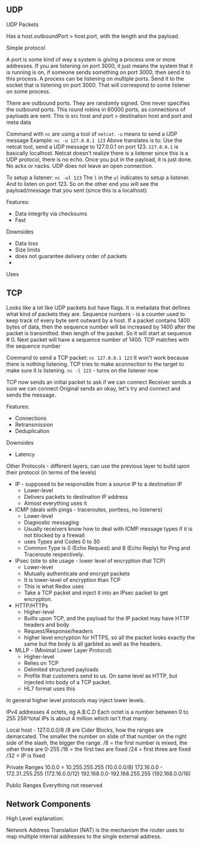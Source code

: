 ## UDP
UDP Packets 

Has a host.outboundPort > host.port, with the length and the payload.

Simple protocol

A port is some kind of way a system is giving a process one or more addresses. If you are listening on port 3000, it just means the system that it is running is on, if someone sends something on port 3000, then send it to this process. A process can be listening on multiple ports. Send it to the socket that is listening on port 3000. That will correspond to some listener on some process.

There are outbound ports. They are randomly signed. One never specifies the outbound ports. This round robins in 60000 ports, as connections of payloads are sent. This is src host and port > destination host and port and meta data

Command with `nc` are using a tool of `netcat`.
`-u` means to send a UDP message
Example:
`nc -u 127.0.0.1 123`
Above translates is to: Use the netcat tool, send a UDP message to 127.0.0.1 on port 123. `127.0.0.1` is basically localhost.
Netcat doesn't realize there is a listener since this is a UDP protocol, there is no echo. Once you put in the payload, it is just done. No acks or nacks. UDP does not leave an open connection.

To setup a listener:
`nc -ul 123`
The `l` in the `ul` indicates to setup a listener. And to listen on port 123.
So on the other end you will see the payload/message that you sent (since this is a localhost)

Features:
- Data integrity via checksums
- Fast

Downsides
- Data loss
- Size limits
- does not guarantee delivery order of packets
- 
Uses

## TCP
Looks like a lot like UDP packets but have flags. It is metadata that defines what kind of packets they are. 
Sequence numbers - is a counter used to keep track of every byte sent outward by a host. If a packet contains 1400 bytes of data, then the sequence number will be increased by 1400 after the packet is transmitted.
then length of the packet. So it will start at sequence # 0. Next packet will have a sequence number of 1400.
TCP matches with the sequence number

Command to send a TCP packet:
`nc 127.0.0.1 123`
It won't work because there is nothing listening. TCP tries to make aconnection to the target to make sure it is listening.
`nc -l 123` - turns on the listener now

TCP now sends an initial packet to ask if we can connect
Receiver sends a sure we can connect
Original sends an okay, let's try and connect and sends the message.

Features:
- Connections
- Retransmission
- Deduplication

Downsides
- Latency


Other Protocols - different layers, can use the previous layer to build upon their protocol (in terms of the levels)
- IP - supposed to be responsible from a source IP to a destination IP
	- Lower-level
	- Delivers packets to destination IP address
	- Almost everything uses it
- ICMP (deals with pings - traceroutes, portless, no listeners)
	- Lower-level
	- Diagnostic messaging
	- Usually receivers know how to deal with ICMP message types if it is not blocked by a firewall
	- uses Types and Codes 0 to 30
	- Common Type is 0 (Echo Request) and 8 (Echo Reply) for Ping and Traceroute respectively.
- IPsec (site to site usage - lower level of encryption that TCP)
	- Lower-level
	- Mutually authenticate and encrypt packets
	- It is lower-level of encryption than TCP
	- This is what Redox uses
	- Take a TCP packet and inject it into an IPsec packet to get encryption.
- HTTP/HTTPs
	- Higher-level
	- Builts upon TCP, and the payload for the IP packet may have HTTP headers and body
	- Request/Response/headers
	- higher level encryption for HTTPS, so all the packet looks exactly the same but the body is all garbled as well as the headers.
- MLLP - (Minimal Lower Layer Protocol)
	- Higher-level
	- Relies on TCP
	- Delimited structured payloads
	- Profile that customers send to us. On same level as HTTP, but injected into body of a TCP packet.
	- HL7 format uses this

In general higher level protocols may inject lower levels.

IPv4 addresses
4 octets, eg A.B.C.D
Each octet is a number between 0 to 255
256^total IPs is about 4 million which isn't that many.

Local host - 127.0.0.0/8
/8 are Cider Blocks, how the ranges are demarcated. The smaller the number on slide of that number on the right side of the slash, the bigger the range.
/8 = the first number is mixed, the other three are 0-255
/16 = the first two are fixed
/24 = first three are fixed
/32 = IP is fixed

Private Ranges
10.0.0 = 10.255.255.255 (10.0.0.0/8)
172.16.0.0 - 172.31.255.255
(172.16.0.0/12)
192.168.0.0-192.168.255.255
(192.168.0.0/16)

Public Ranges
Everything not reserved


## Network Components

High Level explanation:

Network Address Translation (NAT) is the mechanism the router uses to map multiple internal addresses to the single external address.